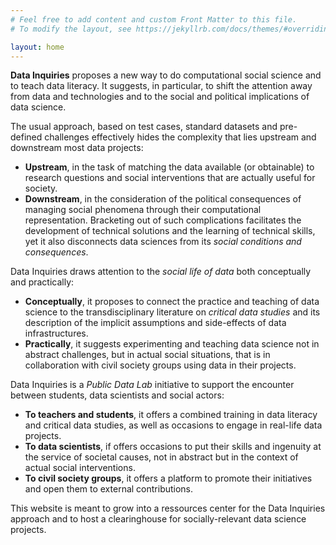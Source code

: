 ```yaml
---
# Feel free to add content and custom Front Matter to this file.
# To modify the layout, see https://jekyllrb.com/docs/themes/#overriding-theme-defaults

layout: home
---
```


**Data Inquiries**  proposes a new way to do computational social science and to teach data literacy. It suggests, in particular, to shift the attention away from data and technologies and to the social and political implications of data science.

The usual approach, based on test cases, standard datasets and pre-defined challenges effectively hides the complexity that lies upstream and downstream most data projects:

* **Upstream**, in the task of matching the data available (or obtainable) to research questions and social interventions that are actually useful for society.
* **Downstream**, in the consideration of the political consequences of managing social phenomena through their computational representation.
Bracketing out of such complications facilitates the development of technical solutions and the learning of technical skills, yet it also disconnects data sciences from its *social conditions and consequences*.

Data Inquiries draws attention to the *social life of data* both conceptually and practically:
* **Conceptually**, it proposes to connect the practice and teaching of data science to the transdisciplinary literature on *critical data studies* and its description of the implicit assumptions and side-effects of data infrastructures.
* **Practically**, it suggests experimenting and teaching data science not in abstract challenges, but in actual social situations, that is in collaboration with civil society groups using data in their projects.

Data Inquiries is a *Public Data Lab* initiative to support the encounter between students, data scientists and social actors:
* **To teachers and students**, it offers a combined training in data literacy and critical data studies, as well as occasions to engage in real-life data projects.
* **To data scientists**, if offers occasions to put their skills and ingenuity at the service of societal causes, not in abstract but in the context of actual social interventions.
* **To civil society groups**, it offers a platform to promote their initiatives and open them to external contributions.

This website is meant to grow into a ressources center for the Data Inquiries approach and to host a clearinghouse for socially-relevant data science projects.

